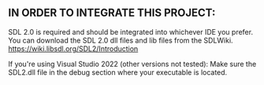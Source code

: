IN ORDER TO INTEGRATE THIS PROJECT:
-----------------------------

SDL 2.0 is required and should be integrated into whichever IDE you prefer.
You can download the SDL 2.0 dll files and lib files from the SDLWiki.
https://wiki.libsdl.org/SDL2/Introduction

If you're using Visual Studio 2022 (other versions not tested):
Make sure the SDL2.dll file in the debug section where your executable is located. 
